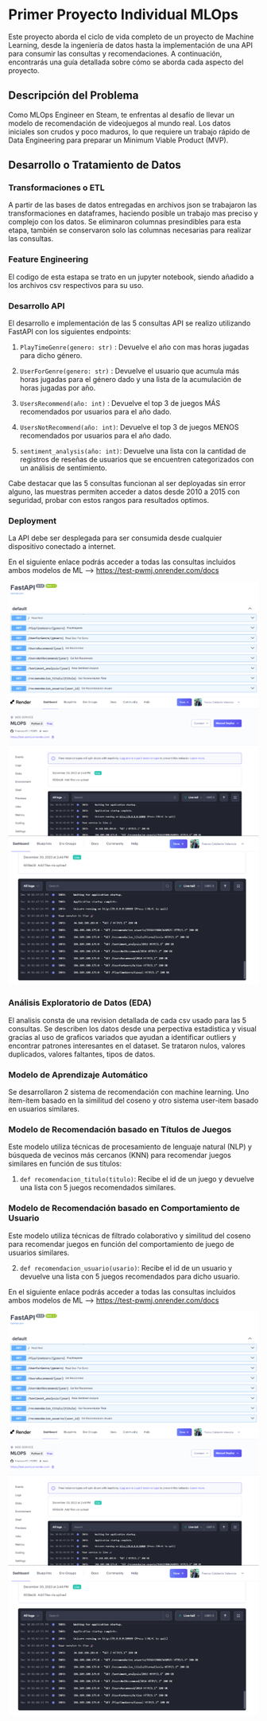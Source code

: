# Primer Proyecto Individual MLOps

Este proyecto aborda el ciclo de vida completo de un proyecto de Machine Learning, desde la ingeniería de datos hasta la implementación de una API para consumir las consultas y recomendaciones. A continuación, encontrarás una guía detallada sobre cómo se aborda cada aspecto del proyecto.


## Descripción del Problema

Como MLOps Engineer en Steam, te enfrentas al desafío de llevar un modelo de recomendación de videojuegos al mundo real. Los datos iniciales son crudos y poco maduros, lo que requiere un trabajo rápido de Data Engineering para preparar un Minimum Viable Product (MVP).


## Desarrollo o Tratamiento de Datos

### Transformaciones o ETL 

A partir de las bases de datos entregadas en archivos json se trabajaron las transformaciones en dataframes, haciendo posible un trabajo mas preciso y complejo con los datos. Se eliminaron columnas presindibles para esta etapa, también se conservaron solo las columnas necesarias para realizar las consultas.


### Feature Engineering

El codigo de esta estapa se trato en un jupyter notebook, siendo añadido a los archivos csv respectivos para su uso.


### Desarrollo API

El desarrollo e implementación de las 5 consultas API se realizo utilizando FastAPI con los siguientes endpoints:

1. `PlayTimeGenre(genero: str)` : Devuelve el año con mas horas jugadas para dicho género.

2. `UserForGenre(genero: str)`  : Devuelve el usuario que acumula más horas jugadas para el género dado y una lista de la acumulación de horas jugadas por año.

3. `UsersRecommend(año: int)`   : Devuelve el top 3 de juegos MÁS recomendados por usuarios para el año dado.

4. `UsersNotRecommend(año: int)`: Devuelve el top 3 de juegos MENOS recomendados por usuarios para el año dado.

5. `sentiment_analysis(año: int)`: Devuelve una lista con la cantidad de registros de reseñas de usuarios que se encuentren categorizados con un análisis de sentimiento.


Cabe destacar que las 5 consultas funcionan al ser deployadas sin error alguno, las muestras permiten acceder a datos desde 2010 a 2015 con seguridad, probar con estos rangos para resultados optimos.


### Deployment

La API debe ser desplegada para ser consumida desde cualquier dispositivo conectado a internet. 

En el siguiente enlace podrás acceder a todas las consultas incluidos ambos modelos de ML 
--> https://test-pwmj.onrender.com/docs

![Alt text](image-1.png)
![Alt text](image-4.png)
![Alt text](image-3.png)          


### Análisis Exploratorio de Datos (EDA)

El analisis consta de una revision detallada de cada csv usado para las 5 consultas. Se describen los datos desde una perpectiva estadistica y visual gracias al uso de graficos variados que ayudan a identificar outliers y encontrar patrones interesantes en el dataset. Se trataron nulos, valores duplicados, valores faltantes, tipos de datos.


### Modelo de Aprendizaje Automático

Se desarrollaron 2 sistema de recomendación con machine learning. Uno ítem-ítem basado en la similitud del coseno y otro sistema user-item basado en usuarios similares. 


### Modelo de Recomendación basado en Títulos de Juegos

Este modelo utiliza técnicas de procesamiento de lenguaje natural (NLP) y búsqueda de vecinos más cercanos (KNN) para recomendar juegos similares en función de sus títulos:

1. `def recomendacion_titulo(titulo)`: Recibe el id de un juego y devuelve una lista con 5 juegos recomendados similares.


### Modelo de Recomendación basado en Comportamiento de Usuario

Este modelo utiliza técnicas de filtrado colaborativo y similitud del coseno para recomendar juegos en función del comportamiento de juego de usuarios similares.

2. `def recomendacion_usuario(usario)`: Recibe el id de un usuario y devuelve una lista con 5 juegos recomendados para dicho usuario.


En el siguiente enlace podrás acceder a todas las consultas incluidos ambos modelos de ML 
--> https://test-pwmj.onrender.com/docs

![Alt text](image-1.png)
![Alt text](image-4.png)
![Alt text](image-3.png)

